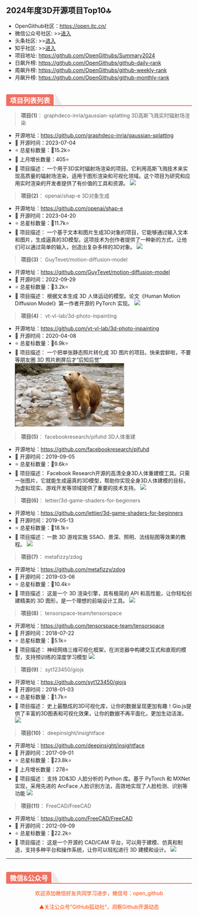 ## 2024年度3D开源项目Top10🔝

- OpenGithub社区：https://open.itc.cn/
- 微信公众号社区: >>[进入](https://mp.weixin.qq.com/mp/appmsgalbum?__biz=MzkzOTQ5Mzk0NA==&action=getalbum&album_id=2943875821830864900&scene=173&subscene=227&sessionid=1724741336&enterid=1724741344&from_msgid=2247486556&from_itemidx=1&count=3&nolastread=1#wechat_redirect)
- 头条社区: >>[进入](https://www.toutiao.com/c/user/token/MS4wLjABAAAAmvfOws0L3K53LliyFX5JSmIS3b8RmD4dj_uwATFbgu4/)
- 知乎社区: >>[进入](https://www.zhihu.com/people/OpenGithub)
- 项目地址: https://github.com/OpenGithubs/Summary2024
- 日飙升榜: https://github.com/OpenGithubs/github-daily-rank
- 周飙升榜: https://github.com/OpenGithubs/github-weekly-rank
- 月飙升榜: https://github.com/OpenGithubs/github-monthly-rank

<h2 style="margin-top: 30px;margin-bottom: 15px;font-weight: bold;border-bottom: 2px solid rgb(239, 112, 96);font-size: 1.3em;"><span style="display: none;"></span><span style="display: inline-block;background: rgb(239, 112, 96);color: rgb(255, 255, 255);padding: 3px 10px 1px;border-top-right-radius: 3px;border-top-left-radius: 3px;margin-right: 3px;">项目列表列表</span><span style="display: inline-block;vertical-align: bottom;border-bottom: 36px solid #efebe9;border-right: 20px solid transparent;"> </span></h2>

> **项目(1)**： graphdeco-inria/gaussian-splatting  3D高斯飞溅实时辐射场渲染
- 开源地址：https://github.com/graphdeco-inria/gaussian-splatting
- 📅 开源时间：2023-07-04
- ⭐ 总星标数量：🔺15.2k⭐
- 🔺 上月增长数量：405⭐
- 📝 项目描述： 一个用于3D实时辐射场渲染的项目。它利用高斯飞溅技术来实现高质量的辐射场渲染，适用于图形渲染和可视化领域。这个项目为研究和应用实时渲染的开发者提供了有价值的工具和资源。
    ![](http://photocdn.tv.sohu.com/img/q_mini/20230908/pic_org_c8a0ef3c-0fab-4cec-b6d0-d514cffac38e.jpg)
> **项目(2)**： openai/shap-e  3D对象生成
- 开源地址：https://github.com/openai/shap-e
- 📅 开源时间：2023-04-20
- ⭐ 总星标数量：🔺11.7k⭐
- 📝 项目描述： 一个基于文本和图片生成3D对象的项目，它能够通过输入文本和图片，生成逼真的3D模型。这项技术为创作者提供了一种新的方式，让他们可以通过简单的输入，创造出复杂多样的3D对象。
    ![](http://photocdn.tv.sohu.com/img/20230515/pic_org_05f5675e-c167-497e-b865-0aafab5a8c01.png)
> **项目(3)**： GuyTevet/motion-diffusion-model  
- 开源地址：https://github.com/GuyTevet/motion-diffusion-model
- 📅 开源时间：2022-09-29
- ⭐ 总星标数量：🔺3.2k⭐
- 📝 项目描述： 根据文本生成 3D 人体运动的模型。论文《Human Motion Diffusion Model》第一作者开源的 PyTorch 实现。
    ![](https://photocdn.tv.sohu.com/img/github/543082997.gif)
> **项目(4)**： vt-vl-lab/3d-photo-inpainting  
- 开源地址：https://github.com/vt-vl-lab/3d-photo-inpainting
- 📅 开源时间：2020-04-08
- ⭐ 总星标数量：🔺6.9k⭐
- 📝 项目描述： 一个把单张静态照片转化成 3D 图片的项目。快来尝鲜啦，不要等朋友圈 3D 照片刷屏后才“后知后觉”
    ![](https://raw.githubusercontent.com/521xueweihan/img2/master/hellogithub/52/254127753.gif)
> **项目(5)**： facebookresearch/pifuhd  3D人体重建
- 开源地址：https://github.com/facebookresearch/pifuhd
- 📅 开源时间：2019-09-05
- ⭐ 总星标数量：🔺9.6k⭐
- 📝 项目描述： Facebook Research开源的高清全身3D人体重建模工具。只需一张图片，它就能生成逼真的3D模型，帮助你实现全身3D人体建模的目标，为虚拟现实、游戏开发等领域提供了重要的技术支持。
    ![](http://photocdn.tv.sohu.com/img/20230303/pic_org_bc95985b-e642-4dd9-a851-da9835692d63.gif)
> **项目(6)**： lettier/3d-game-shaders-for-beginners  
- 开源地址：https://github.com/lettier/3d-game-shaders-for-beginners
- 📅 开源时间：2019-05-13
- ⭐ 总星标数量：🔺18.1k⭐
- 📝 项目描述：  一款 3D 游戏实施 SSAO、景深、照明、法线贴图等效果的教程。
    ![](http://photocdn.tv.sohu.com/img/20230301/pic_org_7df7d5fa-12db-4baa-bf7a-eef4e357ce9f.gif)
> **项目(7)**： metafizzy/zdog  
- 开源地址：https://github.com/metafizzy/zdog
- 📅 开源时间：2019-03-06
- ⭐ 总星标数量：🔺10.4k⭐
- 📝 项目描述： 这是一个 3D 渲染引擎，具有极简的 API 和高性能，让你轻松创建精美的 3D 图形，是一个理想的前端设计工具。
    ![](http://photocdn.tv.sohu.com/img/20230304/pic_org_a8d9614f-21ac-4d40-95be-f40a44765787.png)
> **项目(8)**： tensorspace-team/tensorspace  
- 开源地址：https://github.com/tensorspace-team/tensorspace
- 📅 开源时间：2018-07-22
- ⭐ 总星标数量：🔺5.1k⭐
- 📝 项目描述： 神经网络三维可视化框架，在浏览器中构建交互式和直观的模型，支持预训练的深度学习模型
    ![](http://photocdn.tv.sohu.com/img/20230330/pic_org_1db202c6-0cbe-4659-abf3-e609b8a5ec57.png)
> **项目(9)**： syt123450/giojs  
- 开源地址：https://github.com/syt123450/giojs
- 📅 开源时间：2018-01-03
- ⭐ 总星标数量：🔺1.7k⭐
- 📝 项目描述： 史上最酷炫的3D可视化库，让你的数据呈现更加有趣！Gio.js提供了丰富的3D图表和可视化效果，让你的数据不再平面化，更加生动活泼。
    ![](http://photocdn.tv.sohu.com/img/20230404/pic_org_d78f4a13-732e-470c-9e5f-9142c1e26eb6.jpeg)
> **项目(10)**： deepinsight/insightface  
- 开源地址：https://github.com/deepinsight/insightface
- 📅 开源时间：2017-09-01
- ⭐ 总星标数量：🔺23.8k⭐
- 🔺 上月增长数量：278⭐
- 📝 项目描述： 支持 2D&3D 人脸分析的 Python 库。基于 PyTorch 和 MXNet 实现，采用先进的 ArcFace 人脸识别方法，高效地实现了人脸检测、识别等功能
    ![](https://photocdn.tv.sohu.com/img/github/102057483.png)
> **项目(11)**： FreeCAD/FreeCAD  
- 开源地址：https://github.com/FreeCAD/FreeCAD
- 📅 开源时间：2012-09-09
- ⭐ 总星标数量：🔺22.2k⭐
- 📝 项目描述： 这是一个开源的 CAD/CAM 平台，可以用于建模、仿真和制造，支持多种平台和操作系统，让你可以轻松进行 3D 建模和设计。
    ![](http://photocdn.tv.sohu.com/img/20230304/pic_org_c9e45704-72ca-4a99-b728-734f2d58b82e.gif)

---

<h2 style="margin-top: 30px;margin-bottom: 15px;font-weight: bold;border-bottom: 2px solid rgb(239, 112, 96);font-size: 1.3em;"><span style="display: none;"></span><span style="display: inline-block;background: rgb(239, 112, 96);color: rgb(255, 255, 255);padding: 3px 10px 1px;border-top-right-radius: 3px;border-top-left-radius: 3px;margin-right: 3px;">微信&公众号</span><span style="display: inline-block;vertical-align: bottom;border-bottom: 36px solid #efebe9;border-right: 20px solid transparent;"> </span></h2>

<center><span style="color: orangered">欢迎添加微信好友共同学习进步，微信号：open_github</center>
<br/>
<center><span style="color: orangered">▲关注公众号”GitHub狐动社“，洞察Github开源动态</span><center>